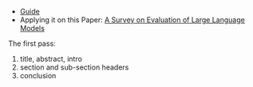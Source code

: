 * [Guide](https://web.stanford.edu/class/ee384m/Handouts/HowtoReadPaper.pdf)
* Applying it on this Paper: [A Survey on Evaluation of Large Language Models](https://arxiv.org/pdf/2307.03109)

The first pass:
1. title, abstract, intro
2. section and sub-section headers
3. conclusion

